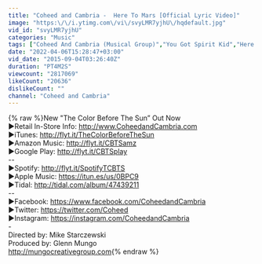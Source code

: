 ```yaml
---
title: "Coheed and Cambria -  Here To Mars [Official Lyric Video]"
image: "https:\/\/i.ytimg.com\/vi\/svyLMR7yjhU\/hqdefault.jpg"
vid_id: "svyLMR7yjhU"
categories: "Music"
tags: ["Coheed And Cambria (Musical Group)","You Got Spirit Kid","Here To Mars"]
date: "2022-04-06T15:28:47+03:00"
vid_date: "2015-09-04T03:26:40Z"
duration: "PT4M2S"
viewcount: "2817069"
likeCount: "20636"
dislikeCount: ""
channel: "Coheed and Cambria"
---
```

{% raw %}New &quot;The Color Before The Sun” Out Now<br />►Retail In-Store Info: <a rel="nofollow" target="blank" href="http://www.CoheedandCambria.com">http://www.CoheedandCambria.com</a><br />►iTunes: <a rel="nofollow" target="blank" href="http://flyt.it/TheColorBeforeTheSun">http://flyt.it/TheColorBeforeTheSun</a><br />►Amazon Music: <a rel="nofollow" target="blank" href="http://flyt.it/CBTSamz">http://flyt.it/CBTSamz</a><br />►Google Play: <a rel="nofollow" target="blank" href="http://flyt.it/CBTSplay">http://flyt.it/CBTSplay</a><br />-- <br />►Spotify: <a rel="nofollow" target="blank" href="http://flyt.it/SpotifyTCBTS">http://flyt.it/SpotifyTCBTS</a><br />►Apple Music: <a rel="nofollow" target="blank" href="https://itun.es/us/0BPC9">https://itun.es/us/0BPC9</a><br />►Tidal: <a rel="nofollow" target="blank" href="http://tidal.com/album/47439211">http://tidal.com/album/47439211</a><br />--<br />►Facebook: <a rel="nofollow" target="blank" href="https://www.facebook.com/CoheedandCambria">https://www.facebook.com/CoheedandCambria</a><br />►Twitter: <a rel="nofollow" target="blank" href="https://twitter.com/Coheed">https://twitter.com/Coheed</a><br />►Instagram: <a rel="nofollow" target="blank" href="https://instagram.com/CoheedandCambria">https://instagram.com/CoheedandCambria</a><br />-<br />Directed by: Mike Starczewski<br />Produced by: Glenn Mungo<br /><a rel="nofollow" target="blank" href="http://mungocreativegroup.com">http://mungocreativegroup.com</a>{% endraw %}
